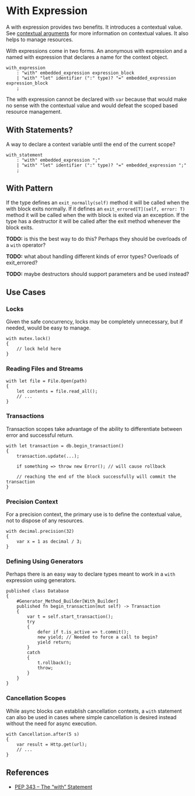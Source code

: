 # With Expression

A with expression provides two benefits. It introduces a contextual value. See [contextual
arguments](optional-arguments.md#contextual-arguments) for more information on contextual values.
It also helps to manage resources.

With expressions come in two forms. An anonymous with expression and a named with expression that
declares a name for the context object.

```grammar
with_expression
    : "with" embedded_expression expression_block
    | "with" "let" identifier (":" type)? "=" embedded_expression expression_block
    ;
```

The with expression cannot be declared with `var` because that would make no sense with the
contextual value and would defeat the scoped based resource management.

## With Statements?

A way to declare a context variable until the end of the current scope?

```grammar
with_statement
    : "with" embedded_expression ";"
    | "with" "let" identifier (":" type)? "=" embedded_expression ";"
    ;
```

## With Pattern

If the type defines an `exit_normally(self)` method it will be called when the with block exits
normally. If it defines an `exit_errored[T](self, error: T)` method it will be called when the with
block is exited via an exception. If the type has a destructor it will be called after the exit
method whenever the block exits.

**TODO:** is this the best way to do this? Perhaps they should be overloads of a `with` operator?

**TODO:** what about handling different kinds of error types? Overloads of exit_errored?

**TODO:** maybe destructors should support parameters and be used instead?

## Use Cases

### Locks

Given the safe concurrency, locks may be completely unnecessary, but if needed, would be easy to
manage.

```azoth
with mutex.lock()
{
    // lock held here
}
```

### Reading Files and Streams

```azoth
with let file = File.Open(path)
{
    let contents = file.read_all();
    // ...
}
```

### Transactions

Transaction scopes take advantage of the ability to differentiate between error and successful
return.

```azoth
with let transaction = db.begin_transaction()
{
    transaction.update(...);

    if something => throw new Error(); // will cause rollback

    // reaching the end of the block successfully will commit the transaction
}
```

### Precision Context

For a precision context, the primary use is to define the contextual value, not to dispose of any
resources.

```azoth
with decimal.precision(32)
{
    var x = 1 as decimal / 3;
}
```

### Defining Using Generators

Perhaps there is an easy way to declare types meant to work in a `with` expression using generators.

```azoth
published class Database
{
    #Generator_Method_Builder[With_Builder]
    published fn begin_transaction(mut self) -> Transaction
    {
        var t = self.start_transaction();
        try
        {
            defer if t.is_active => t.commit();
            new yield; // Needed to force a call to begin?
            yield return;
        }
        catch
        {
            t.rollback();
            throw;
        }
    }
}
```

### Cancellation Scopes

While async blocks can establish cancellation contexts, a `with` statement can also be used in cases
where simple cancellation is desired instead without the need for async execution.

```azoth
with Cancellation.after(5 s)
{
    var result = Http.get(url);
    // ...
}
```

## References

* [PEP 343 – The “with” Statement](https://peps.python.org/pep-0343/)
